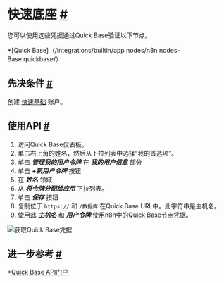 


 快速底座
 [#](#快速基础 "永久链接")
===============================================



 您可以使用这些凭据通过Quick Base验证以下节点。
 


*[Quick Base]（/integrations/builtin/app nodes/n8n nodes-Base.quickbase/）



 先决条件
 [#](#先决条件 "永久链接")
-----------------------------------------------------



 创建
 [快速基础](https://www.quickbase.com/) 
 账户。
 



 使用API
 [#](#使用api "永久链接")
---------------------------------------------


1. 访问Quick Base仪表板。
2. 单击右上角的姓名，然后从下拉列表中选择“我的首选项”。
3. 单击
 ***管理我的用户令牌***
 在
 ***我的用户信息***
 部分
4. 单击
 ***+新用户令牌***
 按钮
5. 在
 ***姓名***
 领域
6. 从
 ***将令牌分配给应用***
 下拉列表。
7. 单击
 ***保存***
 按钮
8. 复制位于
 `https://`
 和
 `/数据库`
 在Quick Base URL中。此字符串是主机名。
9. 使用此
 ***主机名***
 和
 ***用户令牌***
 使用n8n中的Quick Base节点凭据。



![获取Quick Base凭据](https://d33wubrfki0l68.cloudfront.net/5cfbebf04440cab6b9e82ec64b40c3af028810eb/f0f43/_images/integrations/builtin/credentials/quickbase/using-api.gif)




 进一步参考
 [#](#进一步参考 "永久链接")
-------------------------------------------------------------


*[Quick Base API门户](https://developer.quickbase.com/auth)




